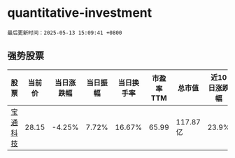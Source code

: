 # quantitative-investment

`最后更新时间：2025-05-13 15:09:41 +0800`

## 强势股票

|股票|当前价|当日涨跌幅|当日振幅|当日换手率|市盈率TTM|总市值|近10日涨跌幅|
|----|----|----|----|----|----|----|----|
|[宝通科技](https://xueqiu.com/S/SZ300031)|28.15|-4.25%|7.72%|16.67%|65.99|117.87亿|23.9%|
